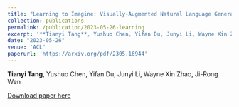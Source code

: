 ```yaml
---
title: "Learning to Imagine: Visually-Augmented Natural Language Generation"
collection: publications
permalink: /publication/2023-05-26-learning
excerpt: '**Tianyi Tang**, Yushuo Chen, Yifan Du, Junyi Li, Wayne Xin Zhao, Ji-Rong Wen'
date: "2023-05-26"
venue: 'ACL'
paperurl: 'https://arxiv.org/pdf/2305.16944'
---
```

**Tianyi Tang**, Yushuo Chen, Yifan Du, Junyi Li, Wayne Xin Zhao, Ji-Rong Wen

[Download paper here](https://arxiv.org/pdf/2305.16944)